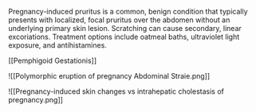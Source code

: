 Pregnancy-induced pruritus is a common, benign condition that typically presents with localized, focal pruritus over the abdomen without an underlying primary skin lesion. Scratching can cause secondary, linear excoriations. Treatment options include oatmeal baths, ultraviolet light exposure, and antihistamines.

[[Pemphigoid Gestationis]]

![[Polymorphic eruption of pregnancy Abdominal Straie.png]]

![[Pregnancy-induced skin changes vs intrahepatic cholestasis of pregnancy.png]]
